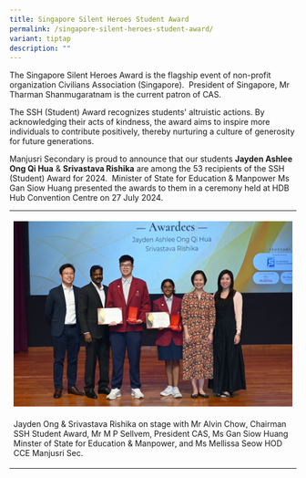 ```yaml
---
title: Singapore Silent Heroes Student Award
permalink: /singapore-silent-heroes-student-award/
variant: tiptap
description: ""
---
```

<p>The Singapore Silent Heroes Award is the flagship event of non-profit
organization Civilians Association (Singapore).&nbsp; President of Singapore,
Mr Tharman Shanmugaratnam is the current patron of CAS.</p>
<p>The SSH (Student) Award recognizes students' altruistic actions. By acknowledging
their acts of kindness, the award aims to inspire more individuals to contribute
positively, thereby nurturing a culture of generosity for future generations.</p>
<p>Manjusri Secondary is proud to announce that our students <strong>Jayden Ashlee Ong Qi Hua</strong> &amp; <strong>Srivastava Rishika</strong> are
among the 53 recipients of the SSH (Student) Award for 2024.&nbsp; Minister
of State for Education &amp; Manpower Ms Gan Siow Huang presented the awards
to them in a ceremony held at HDB Hub Convention Centre on 27 July 2024.</p>
<table style="minWidth: 25px">
<colgroup>
<col>
</colgroup>
<tbody>
<tr>
<th rowspan="1" colspan="1">
<p></p>
<div class="isomer-image-wrapper">
<img style="width: 100%" height="auto" width="100%" alt="" src="/images/Spotlight/2024 Silent Heroes/Silent_Heroes.jpg">
</div>
</th>
</tr>
<tr>
<td rowspan="1" colspan="1">
<p>Jayden Ong &amp; Srivastava Rishika on stage with Mr Alvin Chow, Chairman
SSH Student Award, Mr M P Sellvem, President CAS, Ms Gan Siow Huang Minster
of State for Education &amp; Manpower, and Ms Mellissa Seow HOD CCE Manjusri
Sec.</p>
</td>
</tr>
</tbody>
</table>
<p></p>